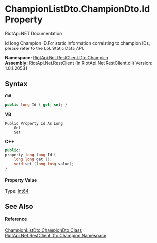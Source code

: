 # ChampionListDto.ChampionDto.Id Property 
RiotApi.NET Documentation 

id long Champion ID.For static information correlating to champion IDs, please refer to the LoL Static Data API.

**Namespace:**&nbsp;<a href="9d38b97f-3a23-79de-16cd-679cb0b39f3d">RiotApi.Net.RestClient.Dto.Champion</a><br />**Assembly:**&nbsp;RiotApi.Net.RestClient (in RiotApi.Net.RestClient.dll) Version: 1.0.1.20531

## Syntax

**C#**<br />
``` C#
public long Id { get; set; }
```

**VB**<br />
``` VB
Public Property Id As Long
	Get
	Set
```

**C++**<br />
``` C++
public:
property long long Id {
	long long get ();
	void set (long long value);
}
```


#### Property Value
Type: <a href="http://msdn2.microsoft.com/en-us/library/6yy583ek" target="_blank">Int64</a>

## See Also


#### Reference
<a href="82e37ba6-8d47-1fd3-d42b-04a7dbb570b6">ChampionListDto.ChampionDto Class</a><br /><a href="9d38b97f-3a23-79de-16cd-679cb0b39f3d">RiotApi.Net.RestClient.Dto.Champion Namespace</a><br />